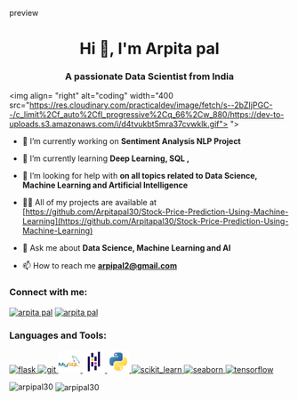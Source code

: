 
preview
<h1 align="center">Hi 👋, I'm Arpita pal</h1>
<h3 align="center">A passionate Data Scientist from India</h3>

<img align= "right" alt="coding" width="400 src="https://res.cloudinary.com/practicaldev/image/fetch/s--2bZIjPGC--/c_limit%2Cf_auto%2Cfl_progressive%2Cq_66%2Cw_880/https://dev-to-uploads.s3.amazonaws.com/i/d4tvukbt5mra37cvwklk.gif">
">
- 🔭 I’m currently working on **Sentiment Analysis NLP Project**

- 🌱 I’m currently learning **Deep Learning, SQL ,**

- 🤝 I’m looking for help with **on all topics related to Data Science, Machine Learning and Artificial Intelligence**

- 👨‍💻 All of my projects are available at [https://github.com/Arpitapal30/Stock-Price-Prediction-Using-Machine-Learning](https://github.com/Arpitapal30/Stock-Price-Prediction-Using-Machine-Learning)

- 💬 Ask me about **Data Science, Machine Learning and AI**

- 📫 How to reach me **arpipal2@gmail.com**

<h3 align="left">Connect with me:</h3>
<p align="left">
<a href="https://linkedin.com/in/arpita pal" target="blank"><img align="center" src="https://raw.githubusercontent.com/rahuldkjain/github-profile-readme-generator/master/src/images/icons/Social/linked-in-alt.svg" alt="arpita pal" height="30" width="40" /></a>
<a href="https://kaggle.com/arpita pal" target="blank"><img align="center" src="https://raw.githubusercontent.com/rahuldkjain/github-profile-readme-generator/master/src/images/icons/Social/kaggle.svg" alt="arpita pal" height="30" width="40" /></a>
</p>

<h3 align="left">Languages and Tools:</h3>
<p align="left"> <a href="https://flask.palletsprojects.com/" target="_blank" rel="noreferrer"> <img src="https://www.vectorlogo.zone/logos/pocoo_flask/pocoo_flask-icon.svg" alt="flask" width="40" height="40"/> </a> <a href="https://git-scm.com/" target="_blank" rel="noreferrer"> <img src="https://www.vectorlogo.zone/logos/git-scm/git-scm-icon.svg" alt="git" width="40" height="40"/> </a> <a href="https://www.mysql.com/" target="_blank" rel="noreferrer"> <img src="https://raw.githubusercontent.com/devicons/devicon/master/icons/mysql/mysql-original-wordmark.svg" alt="mysql" width="40" height="40"/> </a> <a href="https://pandas.pydata.org/" target="_blank" rel="noreferrer"> <img src="https://raw.githubusercontent.com/devicons/devicon/2ae2a900d2f041da66e950e4d48052658d850630/icons/pandas/pandas-original.svg" alt="pandas" width="40" height="40"/> </a> <a href="https://www.python.org" target="_blank" rel="noreferrer"> <img src="https://raw.githubusercontent.com/devicons/devicon/master/icons/python/python-original.svg" alt="python" width="40" height="40"/> </a> <a href="https://scikit-learn.org/" target="_blank" rel="noreferrer"> <img src="https://upload.wikimedia.org/wikipedia/commons/0/05/Scikit_learn_logo_small.svg" alt="scikit_learn" width="40" height="40"/> </a> <a href="https://seaborn.pydata.org/" target="_blank" rel="noreferrer"> <img src="https://seaborn.pydata.org/_images/logo-mark-lightbg.svg" alt="seaborn" width="40" height="40"/> </a> <a href="https://www.tensorflow.org" target="_blank" rel="noreferrer"> <img src="https://www.vectorlogo.zone/logos/tensorflow/tensorflow-icon.svg" alt="tensorflow" width="40" height="40"/> </a> </p>

<p><img align="left" src="https://github-readme-stats.vercel.app/api/top-langs?username=arpipal30&show_icons=true&locale=en&layout=compact" alt="arpipal30" /></p>

<p>&nbsp;<img align="center" src="https://github-readme-stats.vercel.app/api?username=arpipal30&show_icons=true&locale=en" alt="arpipal30" /></p>
